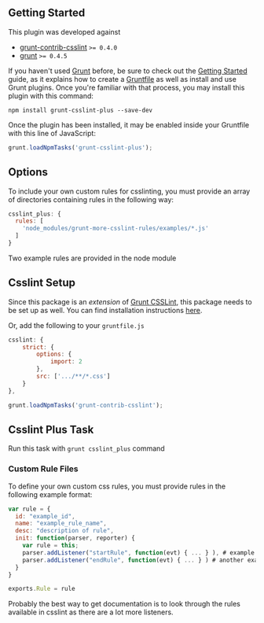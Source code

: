 ## Getting Started
This plugin was developed against
- [grunt-contrib-csslint](https://www.npmjs.com/package/grunt-contrib-csslint) ```>= 0.4.0```
- [grunt](https://www.npmjs.com/package/grunt) ```>= 0.4.5```

If you haven't used [Grunt](http://gruntjs.com/) before, be sure to check out the [Getting Started](http://gruntjs.com/getting-started) guide, as it explains how to create a [Gruntfile](http://gruntjs.com/sample-gruntfile) as well as install and use Grunt plugins. Once you're familiar with that process, you may install this plugin with this command:

```
npm install grunt-csslint-plus --save-dev
```
Once the plugin has been installed, it may be enabled inside your Gruntfile with this line of JavaScript:
```javascript
grunt.loadNpmTasks('grunt-csslint-plus');
```

## Options
To include your own custom rules for csslinting, you must provide an array of directories containing rules in the following way:

```javascript
csslint_plus: {
  rules: [
	'node_modules/grunt-more-csslint-rules/examples/*.js'
  ]
}
```
Two example rules are provided in the node module

## Csslint Setup
Since this package is an _extension_ of [Grunt CSSLint](https://www.npmjs.com/package/grunt-contrib-csslint), this package needs to be set up as well. You can find installation instructions [here](https://www.npmjs.com/package/grunt-contrib-csslint).

Or, add the following to your `gruntfile.js`

```javascript
csslint: {
    strict: {
		options: {
			import: 2
		},
		src: ['.../**/*.css']
    }
},
```
```javascript
grunt.loadNpmTasks('grunt-contrib-csslint');
```

## Csslint Plus Task
Run this task with `grunt csslint_plus` command

### Custom Rule Files
To define your own custom css rules, you must provide rules in the following example format:
```javascript
var rule = {
  id: "example_id",
  name: "example_rule_name",
  desc: "description of rule",
  init: function(parser, reporter) {
	var rule = this;
	parser.addListener("startRule", function(evt) { ... } ), # example listeners
	parser.addListener("endRule", function(evt) { ... } ) # another example listener
  }
}

exports.Rule = rule
```

Probably the best way to get documentation is to look through the rules available in csslint as there are a lot more listeners.
